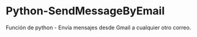 # Python-SendMessageByEmail
Función de python - Envía mensajes desde Gmail a cualquier otro correo.
